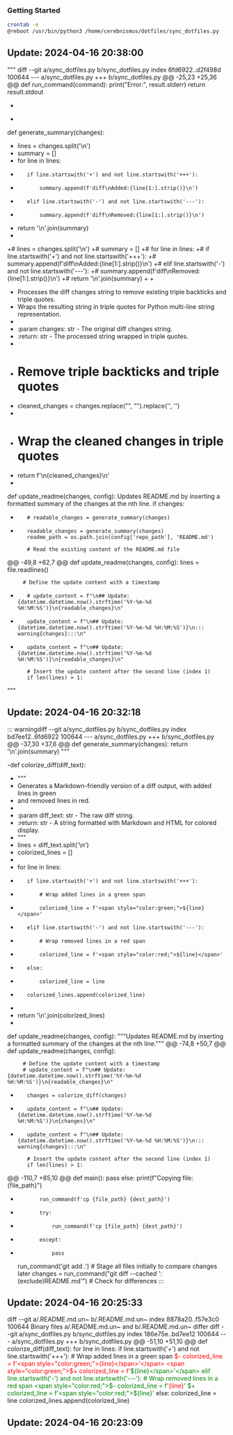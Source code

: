 ### Getting Started

```bash
crontab -e
@reboot /usr/bin/python3 /home/cerebnismus/dotfiles/sync_dotfiles.py
```


## Update: 2024-04-16 20:38:00
"""
diff --git a/sync_dotfiles.py b/sync_dotfiles.py
index 6fd6922..d2f498d 100644
--- a/sync_dotfiles.py
+++ b/sync_dotfiles.py
@@ -25,23 +25,36 @@ def run_command(command):
         print("Error:", result.stderr)
     return result.stdout
 
-
+
 def generate_summary(changes):
-    lines = changes.split('\n')
-    summary = []
-    for line in lines:
-        if line.startswith('+') and not line.startswith('+++'):
-            summary.append(f'diff\nAdded:{line[1:].strip()}\n')
-        elif line.startswith('-') and not line.startswith('---'):
-            summary.append(f'diff\nRemoved:{line[1:].strip()}\n')
-    return '\n'.join(summary)
-
+#    lines = changes.split('\n')
+#    summary = []
+#    for line in lines:
+#        if line.startswith('+') and not line.startswith('+++'):
+#            summary.append(f'diff\nAdded:{line[1:].strip()}\n')
+#        elif line.startswith('-') and not line.startswith('---'):
+#            summary.append(f'diff\nRemoved:{line[1:].strip()}\n')
+#    return '\n'.join(summary)
+
+    
+    Processes the diff changes string to remove existing triple backticks and triple quotes.
+    Wraps the resulting string in triple quotes for Python multi-line string representation.
+    
+    :param changes: str - The original diff changes string.
+    :return: str - The processed string wrapped in triple quotes.
+    
+    # Remove triple backticks and triple quotes
+    cleaned_changes = changes.replace("", "").replace('', '')
+    
+    # Wrap the cleaned changes in triple quotes
+    return f'\n{cleaned_changes}\n'
+
 
 
 def update_readme(changes, config):
     Updates README.md by inserting a formatted summary of the changes at the nth line.
     if changes:
-        # readable_changes = generate_summary(changes)
+        readable_changes = generate_summary(changes)
         readme_path = os.path.join(config['repo_path'], 'README.md')
 
         # Read the existing content of the README.md file
@@ -49,8 +62,7 @@ def update_readme(changes, config):
             lines = file.readlines()
 
         # Define the update content with a timestamp
-        # update_content = f"\n## Update: {datetime.datetime.now().strftime('%Y-%m-%d %H:%M:%S')}\n{readable_changes}\n"
-        update_content = f"\n## Update: {datetime.datetime.now().strftime('%Y-%m-%d %H:%M:%S')}\n::: warning{changes}:::\n"
+        update_content = f"\n## Update: {datetime.datetime.now().strftime('%Y-%m-%d %H:%M:%S')}\n{readable_changes}\n"
 
         # Insert the update content after the second line (index 1)
         if len(lines) > 1:

"""

## Update: 2024-04-16 20:32:18
::: warningdiff --git a/sync_dotfiles.py b/sync_dotfiles.py
index bd7ee12..6fd6922 100644
--- a/sync_dotfiles.py
+++ b/sync_dotfiles.py
@@ -37,30 +37,6 @@ def generate_summary(changes):
     return '\n'.join(summary)
 """
 
-def colorize_diff(diff_text):
-    """
-    Generates a Markdown-friendly version of a diff output, with added lines in green
-    and removed lines in red.
-    
-    :param diff_text: str - The raw diff string.
-    :return: str - A string formatted with Markdown and HTML for colored display.
-    """
-    lines = diff_text.split('\n')
-    colorized_lines = []
-    
-    for line in lines:
-        if line.startswith('+') and not line.startswith('+++'):
-            # Wrap added lines in a green span
-            colorized_line = f'<span style="color:green;">${line}</span>'
-        elif line.startswith('-') and not line.startswith('---'):
-            # Wrap removed lines in a red span
-            colorized_line = f'<span style="color:red;">${line}</span>'
-        else:
-            colorized_line = line
-        colorized_lines.append(colorized_line)
-    
-    return '\n'.join(colorized_lines)
-
 
 def update_readme(changes, config):
     """Updates README.md by inserting a formatted summary of the changes at the nth line."""
@@ -74,8 +50,7 @@ def update_readme(changes, config):
 
         # Define the update content with a timestamp
         # update_content = f"\n## Update: {datetime.datetime.now().strftime('%Y-%m-%d %H:%M:%S')}\n{readable_changes}\n"
-        changes = colorize_diff(changes)
-        update_content = f"\n## Update: {datetime.datetime.now().strftime('%Y-%m-%d %H:%M:%S')}\n{changes}\n"
+        update_content = f"\n## Update: {datetime.datetime.now().strftime('%Y-%m-%d %H:%M:%S')}\n::: warning{changes}:::\n"
 
         # Insert the update content after the second line (index 1)
         if len(lines) > 1:
@@ -110,7 +85,10 @@ def main():
                 pass
         else:
             print(f"Copying file: {file_path}")
-            run_command(f'cp {file_path} {dest_path}')
+            try:
+                run_command(f'cp {file_path} {dest_path}')
+            except:
+                pass
 
     run_command('git add .') # Stage all files initially to compare changes later
     changes = run_command("git diff --cached ':(exclude)README.md'")  # Check for differences
:::

## Update: 2024-04-16 20:25:33
diff --git a/.README.md.un~ b/.README.md.un~
index 8878a20..f57e3c0 100644
Binary files a/.README.md.un~ and b/.README.md.un~ differ
diff --git a/sync_dotfiles.py b/sync_dotfiles.py
index 186e75e..bd7ee12 100644
--- a/sync_dotfiles.py
+++ b/sync_dotfiles.py
@@ -51,10 +51,10 @@ def colorize_diff(diff_text):
     for line in lines:
         if line.startswith('+') and not line.startswith('+++'):
             # Wrap added lines in a green span
<span style="color:red;">$-            colorized_line = f'<span style="color:green;">{line}</span>'</span>
<span style="color:green;">$+            colorized_line = f'<span style="color:green;">${line}</span>'</span>
         elif line.startswith('-') and not line.startswith('---'):
             # Wrap removed lines in a red span
<span style="color:red;">$-            colorized_line = f'<span style="color:red;">{line}</span>'</span>
<span style="color:green;">$+            colorized_line = f'<span style="color:red;">${line}</span>'</span>
         else:
             colorized_line = line
         colorized_lines.append(colorized_line)


## Update: 2024-04-16 20:23:09

